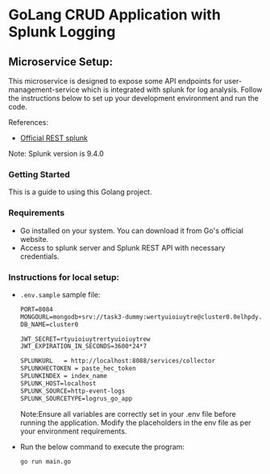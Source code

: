 # GoLang CRUD Application with Splunk Logging
 
## Microservice Setup:
This microservice is designed to expose some API endpoints for user-management-service which is integrated with splunk for log analysis. Follow the instructions below to set up your development environment and run the code.
 
References:
- [Official REST splunk](https://docs.splunk.com/Documentation/Splunk/9.4.0/RESTREF/RESTknowledge#data.2Fui.2Fviews.2F.7Bname.7D)
 
Note: Splunk version is 9.4.0
 

### Getting Started
This is a guide to using this Golang project.
 
 
### Requirements
- Go installed on your system. You can download it from Go's official website.
- Access to splunk server and Splunk REST API with necessary credentials.
 
 
### Instructions for local setup:
- `.env.sample` sample file:
    ~~~txt
    PORT=8084
    MONGOURL=mongodb+srv://task3-dummy:wertyuioiuytre@cluster0.0elhpdy.mongodb.net/?retryWrites=true&w=majority&appName=Cluster0
    DB_NAME=cluster0

    JWT_SECRET=rtyuioiuytrertyuioiuytrew
    JWT_EXPIRATION_IN_SECONDS=3600*24*7

    SPLUNKURL   = http://localhost:8088/services/collector
    SPLUNKHECTOKEN = paste_hec_token
    SPLUNKINDEX = index_name
    SPLUNK_HOST=localhost
    SPLUNK_SOURCE=http-event-logs
    SPLUNK_SOURCETYPE=logrus_go_app
    ~~~
    Note:Ensure all variables are correctly set in your .env file before running the application.
    Modify the placeholders in the env file as per your environment requirements.
 
- Run the below command to execute the program:
    ~~~bash
    go run main.go
    ~~~
 
